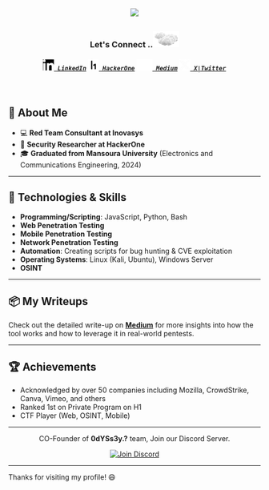 <h1 align="center">
  <a href="https://git.io/typing-svg">
    <img src="https://readme-typing-svg.herokuapp.com/?lines=Hey!%20How%20you%20doin'?&center=true&size=30">
  </a>
</h1>
 
<h3 align="center">Let's Connect ..<img src="https://github.com/KariiemGamal/KariiemGamal/blob/a9c8b0d15f3cf482f22d613c6eda9b035e45c07f/img/clouds.gif" height="32px"></h3>
<h5 align="center">
  <code><a href="https://www.linkedin.com/in/amr-kadry-20697b216/"><img height="22" width="22" src="https://github.com/KariiemGamal/KariiemGamal/blob/45a544084a6d51392875b2c087f3e932b90e1659/img/linked-logo.png"> LinkedIn</a></code>
  <code><a href="https://hackerone.com/0d_amrr"><img title="H1" height="22" width="22" src="https://github.com/KariiemGamal/KariiemGamal/blob/a148cb0a0e748c3096cc0d956213cdef54600f00/img/h1.png"> HackerOne</a></code>
  <code><a href="https://0d-amr.medium.com"><img height="22" width="32" src="https://github.com/KariiemGamal/KariiemGamal/blob/a9c8b0d15f3cf482f22d613c6eda9b035e45c07f/img/medium.png"> Medium</a></code>
  <code><a href="https://x.com/0d_3mrr" ><img height="22" width="22" src="https://github.com/KariiemGamal/KariiemGamal/blob/a9c8b0d15f3cf482f22d613c6eda9b035e45c07f/img/X_logo.png"> X|Twitter</a></code>
</h5>
<br>
  <!--Thanks for Dheerajmadhukar, for this amazing part-->
  
## 🚀 About Me

- 💻 **Red Team Consultant at Inovasys**
- 🔐 **Security Researcher at HackerOne**
- 🎓 **Graduated from Mansoura University** (Electronics and Communications Engineering, 2024)


---

## 🔧 Technologies & Skills

- **Programming/Scripting**: JavaScript, Python, Bash
- **Web Penetration Testing**
- **Mobile Penetration Testing**
- **Network Penetration Testing**
- **Automation**: Creating scripts for bug hunting & CVE exploitation
- **Operating Systems**: Linux (Kali, Ubuntu), Windows Server
- **OSINT**

---

## 📦 My Writeups
  
Check out the detailed write-up on **[Medium](https://0d-amr.medium.com)** for more insights into how the tool works and how to leverage it in real-world pentests.

---

## 🏆 Achievements

- Acknowledged by over 50 companies including Mozilla, CrowdStrike, Canva, Vimeo, and others
- Ranked 1st on Private Program on H1
- CTF Player (Web, OSINT, Mobile) 
---

<div align="center">

CO-Founder of **0dYSs3y.?** team, Join our Discord Server.

<a href="https://discord.gg/nHmzPVE78X"><img src="https://github.com/user-attachments/assets/b6bc53ad-1c2e-4134-af49-29f12da47fef" width="300" alt="Join Discord"></a>

</div>

---

Thanks for visiting my profile! 😄
